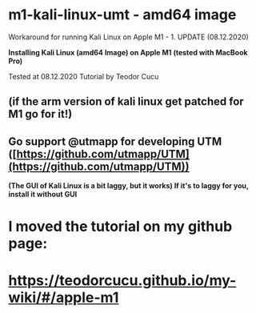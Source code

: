 # m1-kali-linux-umt - amd64 image
Workaround for running Kali Linux on Apple M1 - 1. UPDATE (08.12.2020)

**Installing Kali Linux (amd64 Image) on Apple M1 (tested with MacBook Pro)**

Tested at 08.12.2020 
Tutorial by Teodor Cucu
## (if the arm version of kali linux get patched for M1 go for it!)



## **Go support @utmapp for developing UTM ([https://github.com/utmapp/UTM](https://github.com/utmapp/UTM))**



**(The GUI of Kali Linux is a bit laggy, but it works) If it's to laggy for you, install it without GUI**


# I moved the tutorial on my github page:
# https://teodorcucu.github.io/my-wiki/#/apple-m1
